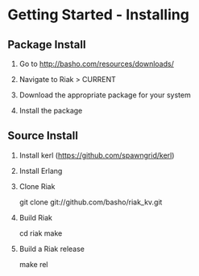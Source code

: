 # Getting Started - Installing

## Package Install

1. Go to http://basho.com/resources/downloads/

2. Navigate to Riak > CURRENT

3. Download the appropriate package for your system

4. Install the package

## Source Install

1. Install kerl (https://github.com/spawngrid/kerl)

2. Install Erlang 

3. Clone Riak 

    git clone git://github.com/basho/riak_kv.git

4. Build Riak

    cd riak
    make

5. Build a Riak release

    make rel
